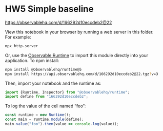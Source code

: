 # HW5 Simple baseline

https://observablehq.com/d/166292d10eccdeb2@22

View this notebook in your browser by running a web server in this folder. For
example:

~~~sh
npx http-server
~~~

Or, use the [Observable Runtime](https://github.com/observablehq/runtime) to
import this module directly into your application. To npm install:

~~~sh
npm install @observablehq/runtime@5
npm install https://api.observablehq.com/d/166292d10eccdeb2@22.tgz?v=3
~~~

Then, import your notebook and the runtime as:

~~~js
import {Runtime, Inspector} from "@observablehq/runtime";
import define from "166292d10eccdeb2";
~~~

To log the value of the cell named “foo”:

~~~js
const runtime = new Runtime();
const main = runtime.module(define);
main.value("foo").then(value => console.log(value));
~~~
